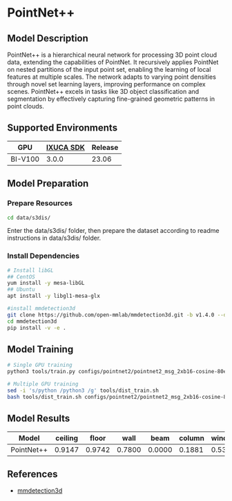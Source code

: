 # PointNet++

## Model Description

PointNet++ is a hierarchical neural network for processing 3D point cloud data, extending the capabilities of PointNet.
It recursively applies PointNet on nested partitions of the input point set, enabling the learning of local features at
multiple scales. The network adapts to varying point densities through novel set learning layers, improving performance
on complex scenes. PointNet++ excels in tasks like 3D object classification and segmentation by effectively capturing
fine-grained geometric patterns in point clouds.

## Supported Environments

| GPU    | [IXUCA SDK](https://gitee.com/deep-spark/deepspark#%E5%A4%A9%E6%95%B0%E6%99%BA%E7%AE%97%E8%BD%AF%E4%BB%B6%E6%A0%88-ixuca) | Release |
|--------|-----------|---------|
| BI-V100 | 3.0.0     |  23.06  |

## Model Preparation

### Prepare Resources

```bash
cd data/s3dis/
```

Enter the data/s3dis/ folder, then prepare the dataset according to readme instructions in data/s3dis/ folder.

### Install Dependencies

```bash
# Install libGL
## CentOS
yum install -y mesa-libGL
## Ubuntu
apt install -y libgl1-mesa-glx

#install mmdetection3d
git clone https://github.com/open-mmlab/mmdetection3d.git -b v1.4.0 --depth=1
cd mmdetection3d
pip install -v -e .
```

## Model Training

```bash
# Single GPU training
python3 tools/train.py configs/pointnet2/pointnet2_msg_2xb16-cosine-80e_s3dis-seg.py

# Multiple GPU training
sed -i 's/python /python3 /g' tools/dist_train.sh
bash tools/dist_train.sh configs/pointnet2/pointnet2_msg_2xb16-cosine-80e_s3dis-seg.py 8
```

## Model Results

| Model      | ceiling | floor  | wall   | beam   | column | window | door   | table  | chair  | sofa   | bookcase | board  | clutter | miou   | acc    | acc_cls |
|------------|---------|--------|--------|--------|--------|--------|--------|--------|--------|--------|----------|--------|---------|--------|--------|---------|
| PointNet++ | 0.9147  | 0.9742 | 0.7800 | 0.0000 | 0.1881 | 0.5361 | 0.2265 | 0.6922 | 0.8249 | 0.3303 | 0.6585   | 0.5422 | 0.4607  | 0.5483 | 0.8490 | 0.6168  |

## References

- [mmdetection3d](https://github.com/open-mmlab/mmdetection3d/tree/v1.4.0)
